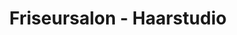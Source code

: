 ---
title: "Friseursalon - Haarstudio"
url: /bad-fuessing/friseursalon-haarstudio/
shop: Friseur
---